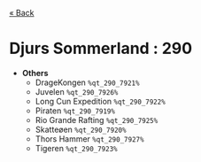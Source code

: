 <a href="../parks_available.md">&laquo; Back</a>
# Djurs Sommerland : 290
 - **Others** 
   - DrageKongen `%qt_290_7921%`
   - Juvelen `%qt_290_7926%`
   - Long Cun Expedition `%qt_290_7922%`
   - Piraten `%qt_290_7919%`
   - Rio Grande Rafting `%qt_290_7925%`
   - Skatteøen `%qt_290_7920%`
   - Thors Hammer `%qt_290_7927%`
   - Tigeren `%qt_290_7923%`
